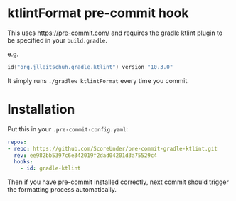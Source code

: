 # ktlintFormat pre-commit hook

This uses https://pre-commit.com/ and requires the gradle ktlint plugin to be specified in your `build.gradle`.

e.g.

```kotlin
id("org.jlleitschuh.gradle.ktlint") version "10.3.0"
```

It simply runs `./gradlew ktlintFormat` every time you commit.

# Installation

Put this in your `.pre-commit-config.yaml`:

```yaml
repos:
- repo: https://github.com/ScoreUnder/pre-commit-gradle-ktlint.git
  rev: ee982bb5397c6e342019f2dad04201d3a75529c4
  hooks:
    - id: gradle-ktlint
```

Then if you have pre-commit installed correctly, next commit should trigger the formatting process automatically.
